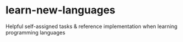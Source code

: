# learn-new-languages
Helpful self-assigned tasks &amp; reference implementation when learning programming languages
